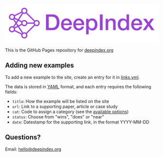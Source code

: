 ![DeepIndex](https://raw.githubusercontent.com/deepindex/deepindex.github.io/master/images/splash.png)

This is the GitHub Pages repository for [deepindex.org](https://deepindex.org)

## Adding new examples

To add a new example to the site, create an entry for it in [links.yml](https://github.com/deepindex/deepindex.github.io/blob/master/_data/links.yml).

The data is stored in [YAML](https://yaml.org/start.html) format, and each entry requires the following fields:

- `title`: How the example will be listed on the site
- `url`: Link to a supporting paper, article or case study
- `cat`: Code to assign a category (see the [available options](https://github.com/deepindex/deepindex.github.io/blob/master/_data/cats.yml))
- `status`: Choose from "wins", "does" or "near"
- `date`: Datestamp for the supporting link, in the format YYYY-MM-DD

## Questions?

Email: [hello@deepindex.org](mailto:hello@deepindex.org)